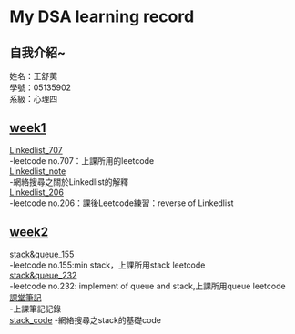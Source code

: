 # My DSA learning record
## 自我介紹~    
姓名：王舒荑    
學號：05135902    
系級：心理四  

## [week1](https://github.com/wangshuti/DSA/tree/master/week1)
[Linkedlist_707](https://github.com/wangshuti/DSA/blob/master/week1/Linkedlist_707.py)    
-leetcode no.707：上課所用的leetcode    
[Linkedlist_note](https://github.com/wangshuti/DSA/blob/master/week1/Linkedlist_note.py)   
-網絡搜尋之關於Linkedlist的解釋      
[Linkedlist_206](https://github.com/wangshuti/DSA/blob/master/week1/Linkedlist_206.py)    
-leetcode no.206：課後Leetcode練習：reverse of Linkedlist    

## [week2](https://github.com/wangshuti/DSA/tree/master/week2)    
[stack&queue_155](https://github.com/wangshuti/DSA/blob/master/week2/stack%26queue_155.py)      
-leetcode no.155:min stack，上課所用stack leetcode   
[stack&queue_232](https://github.com/wangshuti/DSA/blob/master/week2/stack%26queue_232.py)   
-leetcode no.232: implement of queue and stack,上課所用queue leetcode      
[課堂筆記](https://github.com/wangshuti/DSA/blob/master/week2/課堂筆記.txt)    
-上課筆記記錄    
[stack_code](https://github.com/wangshuti/DSA/blob/master/week2/stack_code.py)
-網絡搜尋之stack的基礎code
